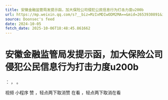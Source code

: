 ```yaml
---
title: 安徽金融监管局发提示函，加大保险公司侵犯公民信息行为打击力度u200b
url: https://mp.weixin.qq.com/s?__biz=MzIxMDIwODM2MA==&mid=2653930891&idx=1&sn=e791ea4a7e670dc080dcc9626c6b5b6e
source: Doonsec's feed
date: 2024-10-05
fetch_date: 2025-10-06T18:48:45.861662
---
```


# 安徽金融监管局发提示函，加大保险公司侵犯公民信息行为打击力度u200b

：
，
。

视频
小程序
赞
，轻点两下取消赞
在看
，轻点两下取消在看